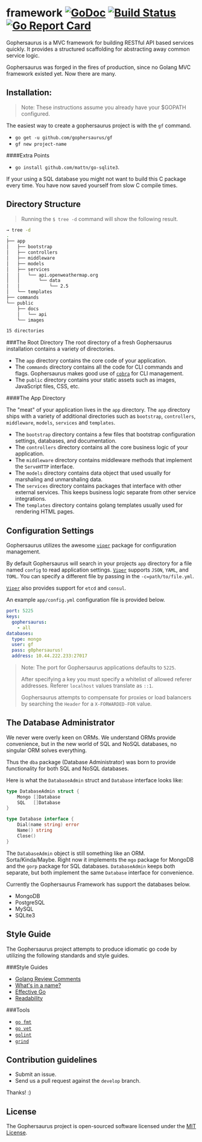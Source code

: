 framework [![GoDoc](http://godoc.org/github.com/gophersaurus/gf.v1?status.png)](http://godoc.org/github.com/gophersaurus/gf.v1) [![Build Status](https://travis-ci.org/gophersaurus/gf.v1.svg?branch=master)](https://travis-ci.org/gophersaurus/gf.v1) [![Go Report Card](http://goreportcard.com/badge/gophersaurus/framework)](http://goreportcard.com/report/gophersaurus/framework)
=========================

Gophersaurus is a MVC framework for building RESTful API based services quickly.
It provides a structured scaffolding for abstracting away common service logic.

 Gophersaurus was forged in the fires of production, since no Golang MVC framework existed yet.
 Now there are many.

Installation:
-------------
> Note: These instructions assume you already have your $GOPATH configured.

The easiest way to create a gophersaurus project is with the `gf` command.

  - `go get -u github.com/gophersaurus/gf`
  - `gf new project-name`

####Extra Points
  - `go install github.com/mattn/go-sqlite3`.

If your using a SQL database you might not want to build this C package every time.
You have now saved yourself from slow C compile times.

Directory Structure
-------------------

> Running the `$ tree -d` command will show the following result.

```bash
→ tree -d
.
├── app
│   ├── bootstrap
│   ├── controllers
│   ├── middleware
│   ├── models
│   ├── services
│   │   └── api.openweathermap.org
│   │       └── data
│   │           └── 2.5
│   └── templates
├── commands
└── public
    ├── docs
    │   └── api
    └── images

15 directories
```

###The Root Directory
The root directory of a fresh Gophersaurus installation contains a variety of
directories.

* The `app` directory contains the core code of your application.
* The `commands` directory contains all the code for CLI commands and flags.
  Gophersaurus makes good use of [`cobra`](https://github.com/spf13/cobra) for
  CLI management.
* The `public` directory contains your static assets such as images, JavaScript
  files, CSS, etc.

####The App Directory

The "meat" of your application lives in the `app` directory. The `app` directory
ships with a variety of additional directories such as `bootstrap`,
`controllers`, `middleware`, `models`, `services` and `templates`.

* The `bootstrap` directory contains a few files that bootstrap configuration
  settings, databases, and documentation.  
* The `controllers` directory contains all the core business logic of your
  application.  
* The `middleware` directory contains middleware methods that implement the
  `ServeHTTP` interface.  
* The `models` directory contains data object that used usually for marshaling
  and unmarshaling data.
* The `services` directory contains packages that interface with other external
  services. This keeps business logic separate from other service integrations.
* The `templates` directory contains golang templates usually used for rendering
  HTML pages.

Configuration Settings
----------------------
Gophersaurus utilizes the awesome [`viper`](https://github.com/spf13/viper)
package for configuration management.

By default Gophersaurus will search in your projects `app` directory for a file
named `config` to read application settings. [`Viper`](https://github.com/spf13/viper)
supports `JSON`, `YAML`, and `TOML`. You can specify a different file by passing
in the `-c=path/to/file.yml`.

[`Viper`](https://github.com/spf13/viper) also provides support for `etcd` and
`consul`.

An example `app/config.yml` configuration file is provided below.

```YAML
port: 5225
keys:
  gophersaurus:
    - all
databases:
  type: mongo
  user: gf
  pass: g0phersaurus!
  address: 10.44.222.233:27017
```

> Note: The port for Gophersaurus applications defaults to `5225`.  
>
> After specifying a key you must specify a whitelist of allowed referer
> addresses. Referer `localhost` values translate as `::1`.
>
> Gophersaurus attempts to compensate for proxies or load balancers by searching
the `Header` for a `X-FORWARDED-FOR` value.

The Database Administrator
--------------------------
We never were overly keen on ORMs. We understand ORMs provide convenience, but
in the new world of SQL and NoSQL databases, no singular ORM solves everything.

Thus the `dba` package (Database Administrator) was born to provide
functionality for both SQL and NoSQL databases.

Here is what the `DatabaseAdmin` struct and `Database` interface looks like:
```Go
type DatabaseAdmin struct {
    Mongo []Database
    SQL   []Database
}
```

```Go
type Database interface {
    Dial(name string) error
    Name() string
    Close()
}
```

The `DatabaseAdmin` object is still something like an ORM. Sorta/Kinda/Maybe.
Right now it implements the `mgo` package for MongoDB and the `gorp` package for
SQL databases. `DatabaseAdmin` keeps both separate, but both implement the same
`Database` interface for convenience.  

Currently the Gophersaurus Framework has support the databases below.
* MongoDB
* PostgreSQL
* MySQL
* SQLite3

Style Guide
-----------
The Gophersaurus project attempts to produce idiomatic go code by utilizing the following standards and style guides.

###Style Guides
- [Golang Review Comments](https://github.com/golang/go/wiki/CodeReviewComments)
- [What's in a name?](http://talks.golang.org/2014/names.slide#1)
- [Effective Go](https://golang.org/doc/effective_go.html)
- [Readability](https://talks.golang.org/2014/readability.slide#1)

###Tools
- [`go fmt`](https://golang.org/cmd/gofmt/)
- [`go vet`](https://godoc.org/golang.org/x/tools/cmd/vet)
- [`golint`](https://github.com/golang/lint)
- [`grind`](http://godoc.org/rsc.io/grind)

Contribution guidelines
-----------------------
* Submit an issue.  
* Send us a pull request against the `develop` branch.

Thanks! :)

License
-------
The Gophersaurus project is open-sourced software licensed under the [MIT License](http://opensource.org/licenses/MIT).
